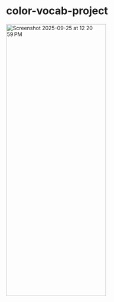 # color-vocab-project

<img width="270" height="736" alt="Screenshot 2025-09-25 at 12 20 59 PM" src="https://github.com/user-attachments/assets/3e86c578-4770-454e-900d-bd1d0133efa3" />
